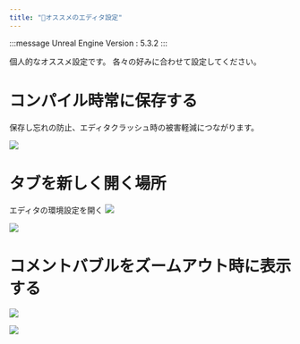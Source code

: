 ```yaml
---
title: "📝オススメのエディタ設定"
---
```

:::message
Unreal Engine Version : 5.3.2
:::

個人的なオススメ設定です。
各々の好みに合わせて設定してください。

# コンパイル時常に保存する
保存し忘れの防止、エディタクラッシュ時の被害軽減につながります。

![](https://storage.googleapis.com/zenn-user-upload/dc8e4ca2a6f3-20240113.png)


# タブを新しく開く場所
エディタの環境設定を開く
![](https://storage.googleapis.com/zenn-user-upload/7c87c80c7381-20240113.png)


![](https://storage.googleapis.com/zenn-user-upload/65f419216ad6-20240113.png)

# コメントバブルをズームアウト時に表示する

![](https://storage.googleapis.com/zenn-user-upload/fd7bee324687-20240113.png)

![](https://storage.googleapis.com/zenn-user-upload/28e4b9a57ca5-20240114.png)

